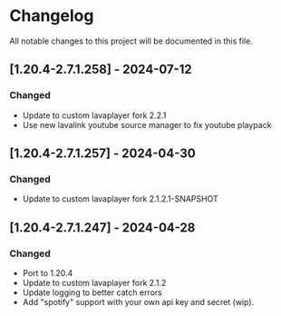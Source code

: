# Changelog
All notable changes to this project will be documented in this file.

## [1.20.4-2.7.1.258] - 2024-07-12
### Changed
 - Update to custom lavaplayer fork 2.2.1
 - Use new lavalink youtube source manager to fix youtube playpack

## [1.20.4-2.7.1.257] - 2024-04-30
### Changed
 - Update to custom lavaplayer fork 2.1.2.1-SNAPSHOT

## [1.20.4-2.7.1.247] - 2024-04-28
### Changed
 - Port to 1.20.4
 - Update to custom lavaplayer fork 2.1.2
 - Update logging to better catch errors
 - Add "spotify" support with your own api key and secret (wip).